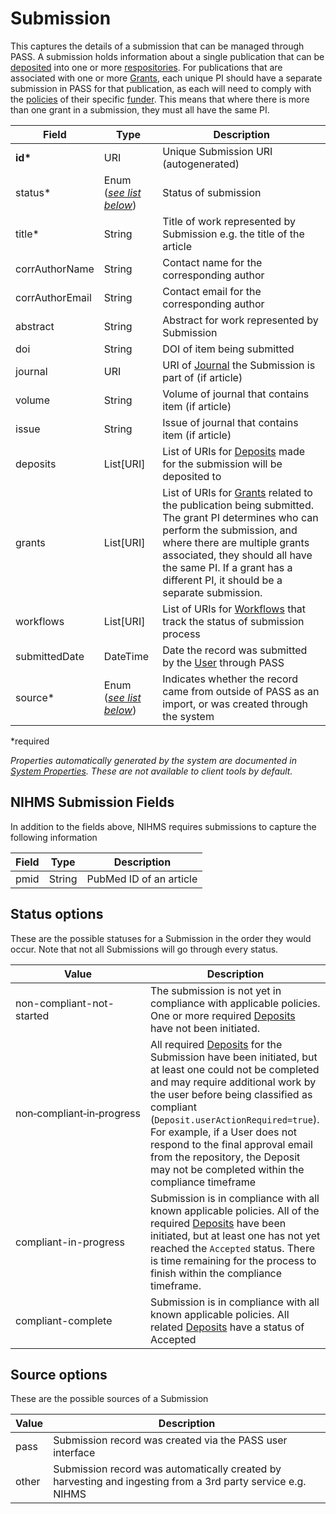 # Submission
This captures the details of a submission that can be managed through PASS. A submission holds information about a single publication that can be [deposited](Deposit.md) into one or more [respositories](Repository.md). For publications that are associated with one or more [Grants](Grant.md), each unique PI should have a separate submission in PASS for that publication, as each will need to comply with the [policies](Policy.md) of their specific [funder](Funder.md). This means that where there is more than one grant in a submission, they must all have the same PI.

| Field  		| Type  		| Description |
| ------------- | ------------- | ------------- |
| __id*__ | URI | Unique Submission URI (autogenerated) |
| status* | Enum ([_see list below_](#status-options)) | Status of submission |
| title* | String | Title of work represented by Submission e.g. the title of the article |
| corrAuthorName | String  | Contact name for the corresponding author |
| corrAuthorEmail | String | Contact email for the corresponding author |
| abstract | String | Abstract for work represented by Submission |
| doi | String | DOI of item being submitted |
| journal | URI | URI of [Journal](Journal.md) the Submission is part of (if article) |
| volume | String | Volume of journal that contains item (if article) |
| issue | String | Issue of journal that contains item (if article) |
| deposits | List[URI] | List of URIs for [Deposits](Deposit.md) made for the submission will be deposited to |
| grants | List[URI] | List of URIs for [Grants](Grant.md) related to the publication being submitted. The grant PI determines who can perform the submission, and where there are multiple grants associated, they should all have the same PI. If a grant has a different PI, it should be a separate submission. |
| workflows | List[URI] | List of URIs for [Workflows](Workflow.md) that track the status of submission process |
| submittedDate | DateTime | Date the record was submitted by the [User](User.md) through PASS |
| source* | Enum ([_see list below_](#source-options)) | Indicates whether the record came from outside of PASS as an import, or was created through the system |
 
*required 

*Properties automatically generated by the system are documented in [System Properties](SystemProperties.md). These are not available to client tools by default.*

## NIHMS Submission Fields

In addition to the fields above, NIHMS requires submissions to capture the following information

| Field  		| Type  		| Description |
| ------------- | ------------- | ------------- |
| pmid |  String | PubMed ID of an article |

## Status options

These are the possible statuses for a Submission in the order they would occur. Note that not all Submissions will go through every status.

| Value  					| Description |
| -------------------------- | ------------- |
| non-compliant-not-started | The submission is not yet in compliance with applicable policies. One or more required [Deposits](Deposit.md) have not been initiated. |
| non&#8209;compliant&#8209;in&#8209;progress | All required [Deposits](Deposit.md) for the Submission have been initiated, but at least one could not be completed and may require additional work by the user before being classified as compliant (`Deposit.userActionRequired=true`). For example, if a User does not respond to the final approval email from the repository, the Deposit may not be completed within the compliance timeframe  |
| compliant-in-progress | Submission is in compliance with all known applicable policies. All of the required [Deposits](Deposit.md) have been initiated, but at least one has not yet reached the `Accepted` status. There is time remaining for the process to finish within the compliance timeframe. |
| compliant-complete | Submission is in compliance with all known applicable policies. All related [Deposits](Deposit.md) have a status of Accepted |


## Source options

These are the possible sources of a Submission

| Value  		| Description |
| ------------- | ------------- |
| pass | Submission record was created via the PASS user interface |
| other | Submission record was automatically created by harvesting and ingesting from a 3rd party service e.g. NIHMS |
